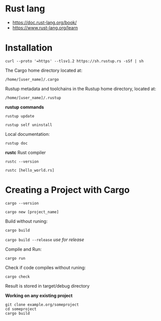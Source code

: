 # Rust lang
* https://doc.rust-lang.org/book/
* https://www.rust-lang.org/learn

# Installation

`curl --proto '=https' --tlsv1.2 https://sh.rustup.rs -sSf | sh`

The Cargo home directory located at:

`/home/[user_name]/.cargo`

Rustup metadata and toolchains in the Rustup home directory, located at:

`/home/[user_name]/.rustup`

**rustup commands**

`rustup update`

`rustup self uninstall`

Local documentation:

`rustup doc`

**rustc** Rust compiler

`rustc --version`

`rustc [hello_world.rs]`

# Creating a Project with Cargo

`cargo --version`

`cargo new [project_name]`

Build without runing:

`cargo build`

`cargo build --release` *use for release*

Compile and Run:

`cargo run`

Check if code compiles without runing:

`cargo check`

Result is stored in target/debug directory

**Working on any existing project**

```
git clone example.org/someproject
cd someproject
cargo build
```
